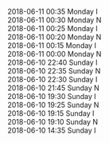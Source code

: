 2018-06-11 00:35 Monday  I  
2018-06-11 00:30 Monday  N  
2018-06-11 00:25 Monday  I  
2018-06-11 00:20 Monday  N  
2018-06-11 00:15 Monday  I  
2018-06-11 00:00 Monday  N  
2018-06-10 22:40 Sunday  I  
2018-06-10 22:35 Sunday  N  
2018-06-10 22:30 Sunday  I  
2018-06-10 21:45 Sunday  N  
2018-06-10 19:30 Sunday  I  
2018-06-10 19:25 Sunday  N  
2018-06-10 19:15 Sunday  I  
2018-06-10 19:10 Sunday  N  
2018-06-10 14:35 Sunday  I  
